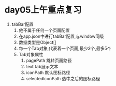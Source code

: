# day05上午重点复习

1. tabBar配置
   1. 他不属于任何一个页面配置
   2. 在app.json中进行tabBar配置,与window同级
   3. 数据类型是Object[]
   4. 每一个Tab对象,代表着一个页面,最少2个,最多5个
   5. Tab对象属性
      1. pagePath	跳转页面路径
      2. text              tab展示文本
      3. iconPath     默认图标路径
      4. selectedIconPath  选中之后的图标路径
